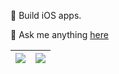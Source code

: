 🤳 Build iOS apps.

💬 Ask me anything [here](https://github.com/rijieli/rijieli/issues)

| <img align="center" src="https://github-readme-stats.vercel.app/api?username=rijieli&hide=stars&show_icons=true&hide_title=true&count_private=true&&hide_border=true" /> | <img align="center" src="https://github-readme-stats.vercel.app/api/top-langs/?username=rijieli&layout=compact&hide_border=true&hide_title=true" /> |
| ------------- | ------------- |

